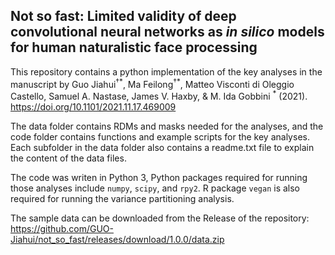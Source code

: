 ## Not so fast: Limited validity of deep convolutional neural networks as _in silico_ models for human naturalistic face processing

This repository contains a python implementation of the key analyses in the manuscript by Guo Jiahui<sup>†\*</sup>, Ma Feilong<sup>†\*</sup>, Matteo Visconti di Oleggio Castello, Samuel A. Nastase, James V. Haxby, & M. Ida Gobbini <sup>\*</sup> (2021). https://doi.org/10.1101/2021.11.17.469009

The data folder contains RDMs and masks needed for the analyses, and the code folder contains functions and example scripts for the key analyses. Each subfolder in the data folder also contains a readme.txt file to explain the content of the data files. 

The code was writen in Python 3, Python packages required for running those analyses include `numpy`, `scipy`, and `rpy2`. R package `vegan` is also required for running the variance partitioning analysis.

The sample data can be downloaded from the Release of the repository: https://github.com/GUO-Jiahui/not_so_fast/releases/download/1.0.0/data.zip
